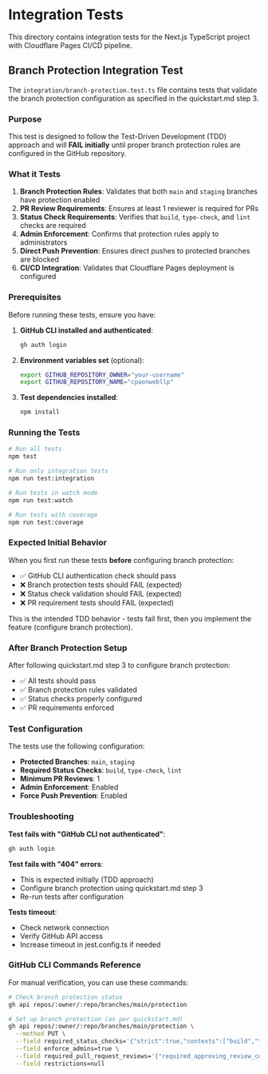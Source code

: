 # Integration Tests

This directory contains integration tests for the Next.js TypeScript project with Cloudflare Pages CI/CD pipeline.

## Branch Protection Integration Test

The `integration/branch-protection.test.ts` file contains tests that validate the branch protection configuration as specified in the quickstart.md step 3.

### Purpose

This test is designed to follow the Test-Driven Development (TDD) approach and will **FAIL initially** until proper branch protection rules are configured in the GitHub repository.

### What it Tests

1. **Branch Protection Rules**: Validates that both `main` and `staging` branches have protection enabled
2. **PR Review Requirements**: Ensures at least 1 reviewer is required for PRs
3. **Status Check Requirements**: Verifies that `build`, `type-check`, and `lint` checks are required
4. **Admin Enforcement**: Confirms that protection rules apply to administrators
5. **Direct Push Prevention**: Ensures direct pushes to protected branches are blocked
6. **CI/CD Integration**: Validates that Cloudflare Pages deployment is configured

### Prerequisites

Before running these tests, ensure you have:

1. **GitHub CLI installed and authenticated**:
   ```bash
   gh auth login
   ```

2. **Environment variables set** (optional):
   ```bash
   export GITHUB_REPOSITORY_OWNER="your-username"
   export GITHUB_REPOSITORY_NAME="cpaonwebllp"
   ```

3. **Test dependencies installed**:
   ```bash
   npm install
   ```

### Running the Tests

```bash
# Run all tests
npm test

# Run only integration tests
npm run test:integration

# Run tests in watch mode
npm run test:watch

# Run tests with coverage
npm run test:coverage
```

### Expected Initial Behavior

When you first run these tests **before** configuring branch protection:

- ✅ GitHub CLI authentication check should pass
- ❌ Branch protection tests should FAIL (expected)
- ❌ Status check validation should FAIL (expected)
- ❌ PR requirement tests should FAIL (expected)

This is the intended TDD behavior - tests fail first, then you implement the feature (configure branch protection).

### After Branch Protection Setup

After following quickstart.md step 3 to configure branch protection:

- ✅ All tests should pass
- ✅ Branch protection rules validated
- ✅ Status checks properly configured
- ✅ PR requirements enforced

### Test Configuration

The tests use the following configuration:

- **Protected Branches**: `main`, `staging`
- **Required Status Checks**: `build`, `type-check`, `lint`
- **Minimum PR Reviews**: 1
- **Admin Enforcement**: Enabled
- **Force Push Prevention**: Enabled

### Troubleshooting

**Test fails with "GitHub CLI not authenticated"**:
```bash
gh auth login
```

**Test fails with "404" errors**:
- This is expected initially (TDD approach)
- Configure branch protection using quickstart.md step 3
- Re-run tests after configuration

**Tests timeout**:
- Check network connection
- Verify GitHub API access
- Increase timeout in jest.config.ts if needed

### GitHub CLI Commands Reference

For manual verification, you can use these commands:

```bash
# Check branch protection status
gh api repos/:owner/:repo/branches/main/protection

# Set up branch protection (as per quickstart.md)
gh api repos/:owner/:repo/branches/main/protection \
  --method PUT \
  --field required_status_checks='{"strict":true,"contexts":["build","type-check","lint"]}' \
  --field enforce_admins=true \
  --field required_pull_request_reviews='{"required_approving_review_count":1}' \
  --field restrictions=null
```